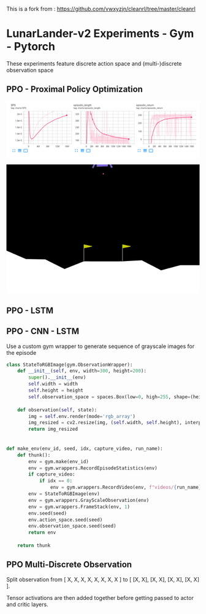 This is a fork from : https://github.com/vwxyzjn/cleanrl/tree/master/cleanrl

# LunarLander-v2 Experiments - Gym - Pytorch

These experiments feature discrete action space and (multi-)discrete observation space

## PPO - Proximal Policy Optimization

![Training](/training.png)

![Experiments records](/rl-video-episodes.gif)


## PPO - LSTM

## PPO - CNN - LSTM

Use a custom gym wrapper to generate sequence of grayscale images for the episode

```python
class StateToRGBImage(gym.ObservationWrapper):
    def __init__(self, env, width=300, height=200):
        super().__init__(env)
        self.width = width
        self.height = height
        self.observation_space = spaces.Box(low=0, high=255, shape=(height, width, 3), dtype=np.uint8)

    def observation(self, state):
        img = self.env.render(mode='rgb_array')
        img_resized = cv2.resize(img, (self.width, self.height), interpolation=cv2.INTER_AREA)
        return img_resized


def make_env(env_id, seed, idx, capture_video, run_name):
    def thunk():
        env = gym.make(env_id)
        env = gym.wrappers.RecordEpisodeStatistics(env)
        if capture_video:
            if idx == 0:
                env = gym.wrappers.RecordVideo(env, f"videos/{run_name}")
        env = StateToRGBImage(env)
        env = gym.wrappers.GrayScaleObservation(env)
        env = gym.wrappers.FrameStack(env, 1)
        env.seed(seed)
        env.action_space.seed(seed)
        env.observation_space.seed(seed)
        return env

    return thunk
```

## PPO Multi-Discrete Observation

Split observation from [ X, X, X, X, X, X, X, X ] to  [ [X, X], [X, X], [X, X], [X, X] ].

Tensor activations are then added together before getting passed to actor and critic layers.